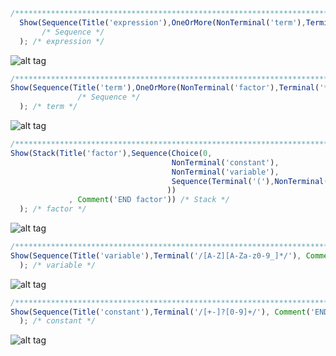 ```javascript
/**************************************************************************************************************/ 
  Show(Sequence(Title('expression'),OneOrMore(NonTerminal('term'),Terminal('+')), Comment('END expression')) 
       /* Sequence */ 
  ); /* expression */
``` 
![alt tag](https://gbrault.github.io/railroad-diagrams//live/doc/svg/expression.svg)
```javascript
/**************************************************************************************************************/ 
Show(Sequence(Title('term'),OneOrMore(NonTerminal('factor'),Terminal('*')), Comment('END term')) 
               /* Sequence */ 
  ); /* term */
``` 
![alt tag](https://gbrault.github.io/railroad-diagrams//live/doc/svg/term.svg)
```javascript  
/**************************************************************************************************************/ 
Show(Stack(Title('factor'),Sequence(Choice(0, 
                                    NonTerminal('constant'), 
                                    NonTerminal('variable'), 
                                    Sequence(Terminal('('),NonTerminal('expression'),Terminal(')')) 
                                   )) 
             , Comment('END factor')) /* Stack */ 
  ); /* factor */
```  
![alt tag](https://gbrault.github.io/railroad-diagrams//live/doc/svg/factor.svg)
```javascript
/**************************************************************************************************************/ 
Show(Sequence(Title('variable'),Terminal('/[A-Z][A-Za-z0-9_]*/'), Comment('END variable')) /* Sequence */ 
  ); /* variable */
```  
![alt tag](https://gbrault.github.io/railroad-diagrams//live/doc/svg/variable.svg) 
```javascript  
/**************************************************************************************************************/ 
Show(Sequence(Title('constant'),Terminal('/[+-]?[0-9]+/'), Comment('END constant')) /* Sequence */ 
  ); /* constant */ 
```
![alt tag](https://gbrault.github.io/railroad-diagrams//live/doc/svg/constant.svg)
